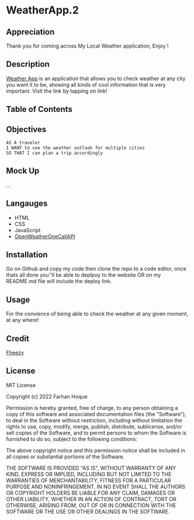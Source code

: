 # WeatherApp.2

## Appreciation 

Thank you for coming across My Local Weather application, Enjoy !

## Description 

[Weather App](https://github.com/fheezy/WeatherApp.2.git) is an application that 
allows you to check weather at any city you want it to be, showing all kinds of cool information that is very important. Visit the link by tapping on link!

## Table of Contents 

## Objectives 
```
AS A traveler
I WANT to see the weather outlook for multiple cities
SO THAT I can plan a trip accordingly
```

## Mock Up
...

## Langauges 

- HTML
- CSS
- JavaScript
- [OpenWeatherOneCallAPI](https://openweathermap.org/api/one-call-api)

## Installation 

Go on Github and copy my code then clone the repo to a code editor, once thats all done you''ll be able to deplpoy to the website OR on my README.md file will include the deploy link.

## Usage 

For the convience of being able to check the weather at any given moment, at any where! 

## Credit 

[Fheezy](https://github.com/fheezy)

## License 
MIT License

Copyright (c) 2022 Farhan Hoque

Permission is hereby granted, free of charge, to any person obtaining a copy
of this software and associated documentation files (the "Software"), to deal
in the Software without restriction, including without limitation the rights
to use, copy, modify, merge, publish, distribute, sublicense, and/or sell
copies of the Software, and to permit persons to whom the Software is
furnished to do so, subject to the following conditions:

The above copyright notice and this permission notice shall be included in all
copies or substantial portions of the Software.

THE SOFTWARE IS PROVIDED "AS IS", WITHOUT WARRANTY OF ANY KIND, EXPRESS OR
IMPLIED, INCLUDING BUT NOT LIMITED TO THE WARRANTIES OF MERCHANTABILITY,
FITNESS FOR A PARTICULAR PURPOSE AND NONINFRINGEMENT. IN NO EVENT SHALL THE
AUTHORS OR COPYRIGHT HOLDERS BE LIABLE FOR ANY CLAIM, DAMAGES OR OTHER
LIABILITY, WHETHER IN AN ACTION OF CONTRACT, TORT OR OTHERWISE, ARISING FROM,
OUT OF OR IN CONNECTION WITH THE SOFTWARE OR THE USE OR OTHER DEALINGS IN THE
SOFTWARE.


